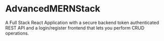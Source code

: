 # AdvancedMERNStack
A Full Stack React Application with a secure backend token authenticated  REST API and a login/register frontend that lets you perform CRUD operations.  
